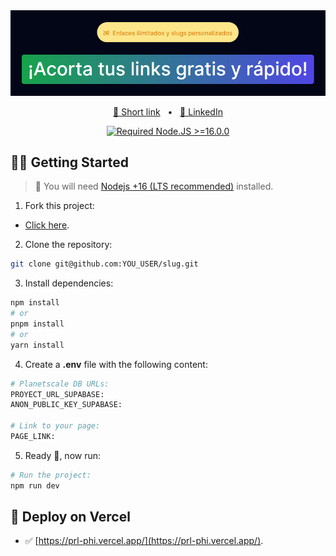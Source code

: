 <div align="center">

<a href="slug.vercel.app">
<img src="./public/banner.png" />
</a>

<p></p>

<a href="https://prl-phi.vercel.app/">🚀 Short link</a>
<span>&nbsp;&nbsp;•&nbsp;&nbsp;</span>
<a href="https://www.linkedin.com/in/luisprendasdev/">💼 LinkedIn</a>

[![Required Node.JS >=16.0.0](https://img.shields.io/static/v1?label=node&message=%20%3E=16.0.0&logo=node.js&color=3f893e)](https://nodejs.org/about/releases)

</div>

## 👨‍🚀 Getting Started

> 🚧 You will need [Nodejs +16 (LTS recommended)](https://nodejs.org/en/) installed.

1. Fork this project:

- [Click here](https://github.com/pheralb/slug/fork).

2. Clone the repository:

```bash
git clone git@github.com:YOU_USER/slug.git
```

3. Install dependencies:

```bash
npm install
# or
pnpm install
# or
yarn install
```

4. Create a **.env** file with the following content:

```bash
# Planetscale DB URLs:
PROYECT_URL_SUPABASE:
ANON_PUBLIC_KEY_SUPABASE:

# Link to your page:
PAGE_LINK:
```

5. Ready 🥳, now run:

```bash
# Run the project:
npm run dev
```

## 🎉 Deploy on Vercel

- ✅ [https://prl-phi.vercel.app/](https://prl-phi.vercel.app/).
